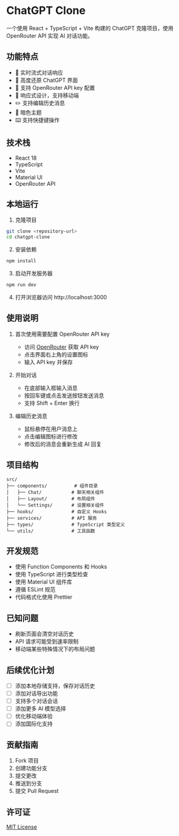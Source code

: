 # ChatGPT Clone

一个使用 React + TypeScript + Vite 构建的 ChatGPT 克隆项目，使用 OpenRouter API 实现 AI 对话功能。

## 功能特点

- 💬 实时流式对话响应
- 🎨 高度还原 ChatGPT 界面
- 🔑 支持 OpenRouter API key 配置
- 📱 响应式设计，支持移动端
- ✏️ 支持编辑历史消息
- 🌙 暗色主题
- ⌨️ 支持快捷键操作

## 技术栈

- React 18
- TypeScript
- Vite
- Material UI
- OpenRouter API

## 本地运行

1. 克隆项目
```bash
git clone <repository-url>
cd chatgpt-clone
```

2. 安装依赖
```bash
npm install
```

3. 启动开发服务器
```bash
npm run dev
```

4. 打开浏览器访问 http://localhost:3000

## 使用说明

1. 首次使用需要配置 OpenRouter API key
   - 访问 [OpenRouter](https://openrouter.ai/keys) 获取 API key
   - 点击界面右上角的设置图标
   - 输入 API key 并保存

2. 开始对话
   - 在底部输入框输入消息
   - 按回车键或点击发送按钮发送消息
   - 支持 Shift + Enter 换行

3. 编辑历史消息
   - 鼠标悬停在用户消息上
   - 点击编辑图标进行修改
   - 修改后的消息会重新生成 AI 回复

## 项目结构

```
src/
├── components/          # 组件目录
│   ├── Chat/           # 聊天相关组件
│   ├── Layout/         # 布局组件
│   └── Settings/       # 设置相关组件
├── hooks/              # 自定义 Hooks
├── services/           # API 服务
├── types/              # TypeScript 类型定义
└── utils/              # 工具函数
```

## 开发规范

- 使用 Function Components 和 Hooks
- 使用 TypeScript 进行类型检查
- 使用 Material UI 组件库
- 遵循 ESLint 规范
- 代码格式化使用 Prettier

## 已知问题

- 刷新页面会清空对话历史
- API 请求可能受到速率限制
- 移动端某些特殊情况下的布局问题

## 后续优化计划

- [ ] 添加本地存储支持，保存对话历史
- [ ] 添加对话导出功能
- [ ] 支持多个对话会话
- [ ] 添加更多 AI 模型选择
- [ ] 优化移动端体验
- [ ] 添加国际化支持

## 贡献指南

1. Fork 项目
2. 创建功能分支
3. 提交更改
4. 推送到分支
5. 提交 Pull Request

## 许可证

[MIT License](LICENSE)
